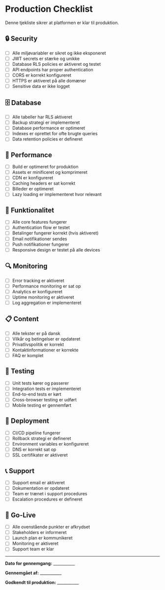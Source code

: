 # Production Checklist

Denne tjekliste sikrer at platformen er klar til produktion.

## 🔒 Security

- [ ] Alle miljøvariabler er sikret og ikke eksponeret
- [ ] JWT secrets er stærke og unikke
- [ ] Database RLS policies er aktiveret og testet
- [ ] API endpoints har proper authentication
- [ ] CORS er korrekt konfigureret
- [ ] HTTPS er aktiveret på alle domæner
- [ ] Sensitive data er ikke logget

## 🗄️ Database

- [ ] Alle tabeller har RLS aktiveret
- [ ] Backup strategi er implementeret
- [ ] Database performance er optimeret
- [ ] Indexes er oprettet for ofte brugte queries
- [ ] Data retention policies er defineret

## 🚀 Performance

- [ ] Build er optimeret for produktion
- [ ] Assets er minificeret og komprimeret
- [ ] CDN er konfigureret
- [ ] Caching headers er sat korrekt
- [ ] Billeder er optimeret
- [ ] Lazy loading er implementeret hvor relevant

## 📱 Funktionalitet

- [ ] Alle core features fungerer
- [ ] Authentication flow er testet
- [ ] Betalinger fungerer korrekt (hvis aktiveret)
- [ ] Email notifikationer sendes
- [ ] Push notifikationer fungerer
- [ ] Responsive design er testet på alle devices

## 🔍 Monitoring

- [ ] Error tracking er aktiveret
- [ ] Performance monitoring er sat op
- [ ] Analytics er konfigureret
- [ ] Uptime monitoring er aktiveret
- [ ] Log aggregation er implementeret

## 📋 Content

- [ ] Alle tekster er på dansk
- [ ] Vilkår og betingelser er opdateret
- [ ] Privatlivspolitik er korrekt
- [ ] Kontaktinformationer er korrekte
- [ ] FAQ er komplet

## 🧪 Testing

- [ ] Unit tests kører og passerer
- [ ] Integration tests er implementeret
- [ ] End-to-end tests er kørt
- [ ] Cross-browser testing er udført
- [ ] Mobile testing er gennemført

## 🔄 Deployment

- [ ] CI/CD pipeline fungerer
- [ ] Rollback strategi er defineret
- [ ] Environment variables er konfigureret
- [ ] DNS er korrekt sat op
- [ ] SSL certifikater er aktiveret

## 📞 Support

- [ ] Support email er aktiveret
- [ ] Dokumentation er opdateret
- [ ] Team er trænet i support procedures
- [ ] Escalation procedures er defineret

## 🎯 Go-Live

- [ ] Alle ovenstående punkter er afkrydset
- [ ] Stakeholders er informeret
- [ ] Launch plan er kommunikeret
- [ ] Monitoring er aktiveret
- [ ] Support team er klar

---

**Dato for gennemgang:** ___________

**Gennemgået af:** ___________

**Godkendt til produktion:** ___________